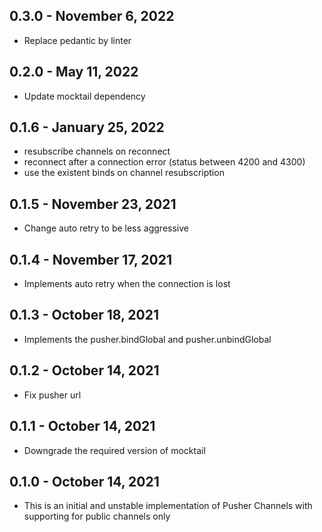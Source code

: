 ## 0.3.0 - November 6, 2022
- Replace pedantic by linter

## 0.2.0 - May 11, 2022
- Update mocktail dependency

## 0.1.6 - January 25, 2022

- resubscribe channels on reconnect
- reconnect after a connection error (status between 4200 and 4300)
- use the existent binds on channel resubscription

## 0.1.5 - November 23, 2021

- Change auto retry to be less aggressive

## 0.1.4 - November 17, 2021

- Implements auto retry when the connection is lost

## 0.1.3 - October 18, 2021

- Implements the pusher.bindGlobal and pusher.unbindGlobal

## 0.1.2 - October 14, 2021

- Fix pusher url

## 0.1.1 - October 14, 2021

- Downgrade the required version of mocktail

## 0.1.0 - October 14, 2021

- This is an initial and unstable implementation of Pusher Channels with supporting for public channels only
